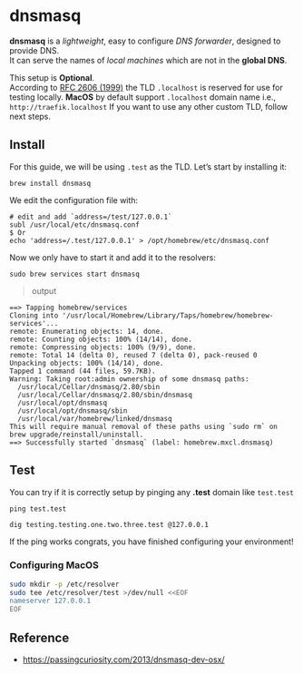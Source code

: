 # dnsmasq
**dnsmasq** is a _lightweight_, easy to configure _DNS forwarder_, designed to provide DNS.<br/> 
It can serve the names of _local machines_ which are not in the **global DNS**.

This setup is **Optional**.<br/>
According to [RFC 2606 (1999)](https://www.rfc-editor.org/rfc/rfc2606) the TLD `.localhost` is reserved for use for testing locally.
**MacOS** by default support `.localhost` domain name i.e.,  `http://traefik.localhost` 
If you want to use any other custom TLD, follow next steps.

## Install

For this guide, we will be using `.test` as the TLD. Let’s start by installing it:

```shell
brew install dnsmasq
```

We edit the configuration file with:
```shell
# edit and add `address=/test/127.0.0.1`
subl /usr/local/etc/dnsmasq.conf
$ Or
echo 'address=/.test/127.0.0.1' > /opt/homebrew/etc/dnsmasq.conf
```


Now we only have to start it and add it to the resolvers:

```shell
sudo brew services start dnsmasq
```

> output

```
==> Tapping homebrew/services
Cloning into '/usr/local/Homebrew/Library/Taps/homebrew/homebrew-services'...
remote: Enumerating objects: 14, done.
remote: Counting objects: 100% (14/14), done.
remote: Compressing objects: 100% (9/9), done.
remote: Total 14 (delta 0), reused 7 (delta 0), pack-reused 0
Unpacking objects: 100% (14/14), done.
Tapped 1 command (44 files, 59.7KB).
Warning: Taking root:admin ownership of some dnsmasq paths:
  /usr/local/Cellar/dnsmasq/2.80/sbin
  /usr/local/Cellar/dnsmasq/2.80/sbin/dnsmasq
  /usr/local/opt/dnsmasq
  /usr/local/opt/dnsmasq/sbin
  /usr/local/var/homebrew/linked/dnsmasq
This will require manual removal of these paths using `sudo rm` on
brew upgrade/reinstall/uninstall.
==> Successfully started `dnsmasq` (label: homebrew.mxcl.dnsmasq)
```

## Test

You can try if it is correctly setup by pinging any **.test** domain like `test.test`

```shell
ping test.test
```

```bash
dig testing.testing.one.two.three.test @127.0.0.1
```

If the ping works congrats, you have finished configuring your environment!

### Configuring MacOS

```bash
sudo mkdir -p /etc/resolver
sudo tee /etc/resolver/test >/dev/null <<EOF
nameserver 127.0.0.1
EOF
```

## Reference
- https://passingcuriosity.com/2013/dnsmasq-dev-osx/

